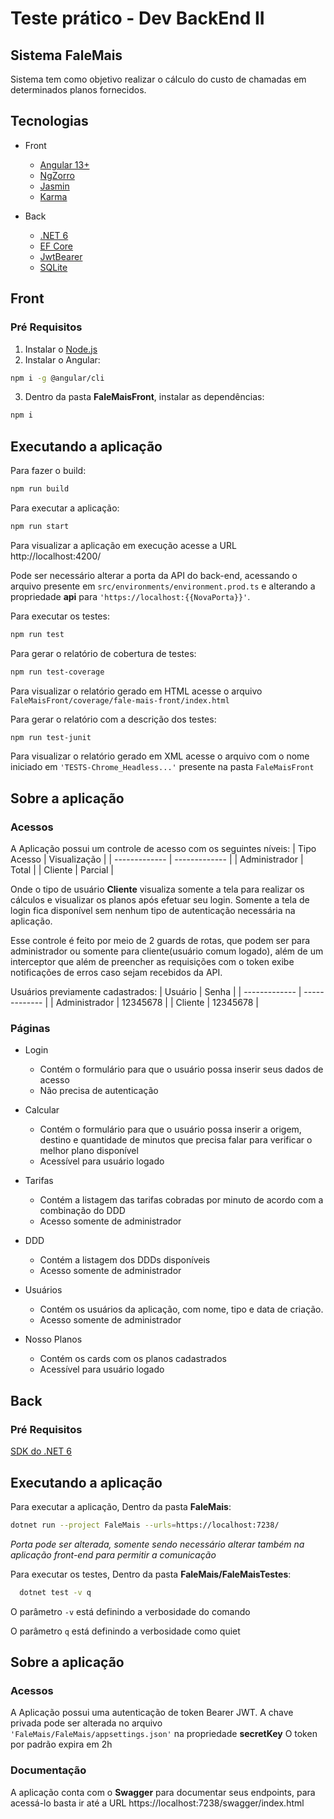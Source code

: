 # Teste prático - Dev BackEnd II

## Sistema FaleMais

Sistema tem como objetivo realizar o cálculo do custo de chamadas em determinados planos fornecidos.

## Tecnologias

* Front
  * [Angular 13+](https://angular.io)
  * [NgZorro](https://ng.ant.design/docs/introduce/en)
  * [Jasmin](https://jasmine.github.io/)
  * [Karma](https://karma-runner.github.io/latest/index.html)

* Back
  * [.NET 6](https://docs.microsoft.com/en-us/dotnet/core/whats-new/dotnet-6)
  * [EF Core](https://docs.microsoft.com/pt-br/ef/core/)
  * [JwtBearer](https://docs.microsoft.com/pt-br/dotnet/api/microsoft.aspnetcore.authentication.jwtbearer?view=aspnetcore-6.0)
  * [SQLite](https://www.nuget.org/packages/Microsoft.EntityFrameworkCore.Sqlite/#supportedframeworks-body-tab)


## Front

### Pré Requisitos

1. Instalar o  [Node.js](https://nodejs.org)
2. Instalar o Angular:
  ```bash
  npm i -g @angular/cli
  ```
3. Dentro da pasta **FaleMaisFront**, instalar as dependências:
  ```bash
  npm i
  ```

## Executando a aplicação

Para fazer o build:

```bash
npm run build
```

Para executar a aplicação:

```bash
npm run start
```

Para visualizar a aplicação em execução acesse a URL http://localhost:4200/

Pode ser necessário alterar a porta da API do back-end, acessando o arquivo presente em
```src/environments/environment.prod.ts``` e alterando a propriedade **api** para ```'https://localhost:{{NovaPorta}}'```.

Para executar os testes:

```bash
npm run test
```

Para gerar o relatório de cobertura de testes:

```bash
npm run test-coverage
```

Para visualizar o relatório gerado em HTML acesse o arquivo ```FaleMaisFront/coverage/fale-mais-front/index.html```

Para gerar o relatório com a descrição dos testes:

```bash
npm run test-junit
```

Para visualizar o relatório gerado em XML acesse o arquivo com o nome iniciado em ```'TESTS-Chrome_Headless...'``` presente na pasta ```FaleMaisFront```

## Sobre a aplicação

### Acessos
A Aplicação possui um controle de acesso com os seguintes níveis:
| Tipo Acesso   | Visualização  |
| ------------- | ------------- |
| Administrador | Total         |
| Cliente       | Parcial       |

Onde o tipo de usuário **Cliente** visualiza somente a tela para realizar os cálculos e visualizar os planos após efetuar seu login. Somente a tela de login fica disponível sem nenhum tipo de autenticação necessária na aplicação.

Esse controle é feito por meio de 2 guards de rotas, que podem ser para administrador ou somente para cliente(usuário comum logado), além de um interceptor que além de preencher as requisições com o token exibe notificações de erros caso sejam recebidos da API.

Usuários previamente cadastrados:
| Usuário       | Senha         |
| ------------- | ------------- |
| Administrador | 12345678      |
| Cliente       | 12345678      |

### Páginas
* Login
  * Contém o formulário para que o usuário possa inserir seus dados de acesso
  * Não precisa de autenticação

* Calcular
  * Contém o formulário para que o usuário possa inserir a origem, destino e quantidade de minutos que precisa falar para verificar o melhor plano disponível
  * Acessível para usuário logado

* Tarifas
  * Contém a listagem das tarifas cobradas por minuto de acordo com a combinação do DDD
  * Acesso somente de administrador

* DDD
  * Contém a listagem dos DDDs disponíveis
  * Acesso somente de administrador

* Usuários
  * Contém os usuários da aplicação, com nome, tipo e data de criação.
  * Acesso somente de administrador

* Nosso Planos
  * Contém os cards com os planos cadastrados
  * Acessível para usuário logado

## Back

### Pré Requisitos

[SDK do .NET 6](https://dotnet.microsoft.com/en-us/download/dotnet/6.0)

## Executando a aplicação

Para executar a aplicação, Dentro da pasta **FaleMais**:

```bash
dotnet run --project FaleMais --urls=https://localhost:7238/
```

*Porta pode ser alterada, somente sendo necessário alterar também na aplicação front-end para permitir a comunicação*

Para executar os testes, Dentro da pasta **FaleMais/FaleMaisTestes**:

```bash
  dotnet test -v q
  ```
O parâmetro ```-v``` está definindo a verbosidade do comando

O parâmetro ```q``` está definindo a verbosidade como quiet

## Sobre a aplicação

### Acessos

A Aplicação possui uma autenticação de token Bearer JWT.
A chave privada pode ser alterada no arquivo ```'FaleMais/FaleMais/appsettings.json'``` na propriedade **secretKey**
O token por padrão expira em 2h

### Documentação

A aplicação conta com o **Swagger** para documentar seus endpoints, para acessá-lo basta ir até a URL https://localhost:7238/swagger/index.html
